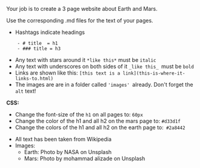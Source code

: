 Your job is to create a 3 page website about Earth and Mars.

Use the corresponding .md files for the text of your pages.

- Hashtags indicate headings

```
    - # title  = h1
    - ### title = h3
```

- Any text with stars around it `*like this*` must be `italic`
- Any text with underscores on both sides of it `_like this_ `must be `bold`
- Links are shown like this: `[this text is a link](this-is-where-it-links-to.html)`
- The images are are in a folder called `'images' `already. Don't forget the `alt` text!

**CSS:**

- Change the font-size of the `h1` on all pages to: `60px`
- Change the color of the h1 and all h2 on the mars page to: `#d33d1f`
- Change the colors of the h1 and all h2 on the earth page to:` #2a8442`

* All text has been taken from Wikipedia
* Images:
  - Earth: Photo by NASA on Unsplash
  - Mars: Photo by mohammad alizade on Unsplash
